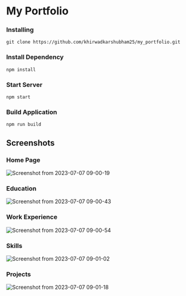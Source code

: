 # My Portfolio

### Installing

    git clone https://github.com/khirwadkarshubham25/my_portfolio.git

### Install Dependency

    npm install

### Start Server

    npm start

### Build Application

    npm run build

## Screenshots

### Home Page
![Screenshot from 2023-07-07 09-00-19](https://github.com/khirwadkarshubham25/my_portfolio/assets/122966558/782610f5-0492-42ce-9ebf-6b9ec55ea525)

### Education
![Screenshot from 2023-07-07 09-00-43](https://github.com/khirwadkarshubham25/my_portfolio/assets/122966558/44f7cfec-df89-4fc9-b7be-1fa3cfcdcd86)

### Work Experience
![Screenshot from 2023-07-07 09-00-54](https://github.com/khirwadkarshubham25/my_portfolio/assets/122966558/64465bde-0329-4f84-8350-5449f708f90a)

### Skills
![Screenshot from 2023-07-07 09-01-02](https://github.com/khirwadkarshubham25/my_portfolio/assets/122966558/d50d8ed8-709e-46a5-86c5-c72fe93513b4)

### Projects
![Screenshot from 2023-07-07 09-01-18](https://github.com/khirwadkarshubham25/my_portfolio/assets/122966558/b80461e0-be92-48be-a821-e44a4e6a50f7)
